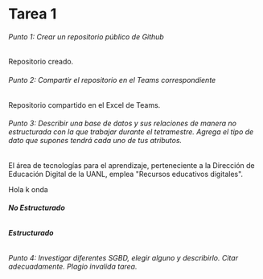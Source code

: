 # Tarea 1
###### Punto 1: Crear un repositorio público de Github
Repositorio creado.

###### Punto 2: Compartir el repositorio en el Teams correspondiente 
Repositorio compartido en el Excel de Teams.

###### Punto 3: Describir una base de datos y sus relaciones de manera no estructurada con la que trabajar durante el tetramestre. Agrega el tipo de dato que supones tendrá cada uno de tus atributos.

El área de tecnologías para el aprendizaje, perteneciente a la Dirección de Educación Digital de la UANL, emplea "Recursos educativos digitales".

  Hola k onda

###### **No Estructurado**

###### **Estructurado**


###### Punto 4: Investigar diferentes SGBD, elegir alguno y describirlo. Citar adecuadamente. Plagio invalida tarea.